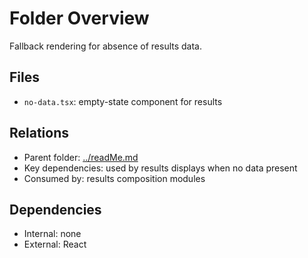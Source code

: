 # Folder Overview

Fallback rendering for absence of results data.

## Files

- `no-data.tsx`: empty-state component for results

## Relations

- Parent folder: [../readMe.md](../readMe.md)
- Key dependencies: used by results displays when no data present
- Consumed by: results composition modules

## Dependencies

- Internal: none
- External: React

